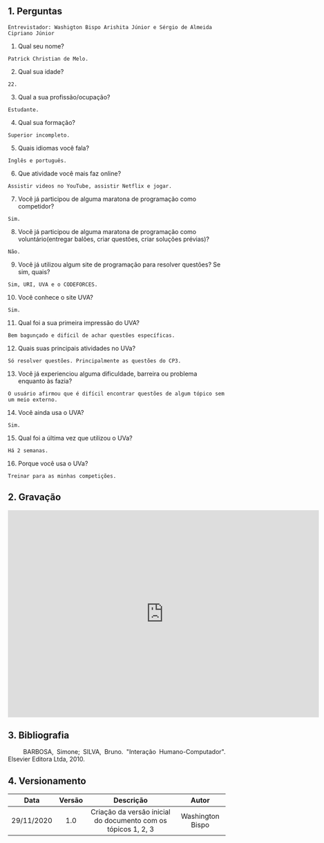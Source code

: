 ## 1. Perguntas

```
Entrevistador: Washigton Bispo Arishita Júnior e Sérgio de Almeida Cipriano Júnior
```

1. Qual seu nome?
```
Patrick Christian de Melo.
```
2. Qual sua idade?
```
22.
```
3. Qual a sua profissão/ocupação?
```
Estudante.
```
4. Qual sua formação?
```
Superior incompleto.
```
5. Quais idiomas você fala?
```
Inglês e português.
```
6. Que atividade você mais faz online?
```
Assistir videos no YouTube, assistir Netflix e jogar.
```
7. Você já participou de alguma maratona de programação como competidor?
```
Sim.
```
8. Você já participou de alguma maratona de programação como voluntário(entregar balões, criar questões, criar soluções prévias)?
```
Não.
```
9. Você já utilizou algum site de programação para resolver questões? Se sim, quais?
```
Sim, URI, UVA e o CODEFORCES.
```
10. Você conhece o site UVA?
```
Sim.
```
11. Qual foi a sua primeira impressão do UVA?
```
Bem bagunçado e difícil de achar questões específicas.
```
12. Quais suas principais atividades no UVa?
```
Só resolver questões. Principalmente as questões do CP3.
```
13. Você já experienciou alguma dificuldade, barreira ou problema enquanto às fazia?
```
O usuário afirmou que é difícil encontrar questões de algum tópico sem um meio externo.
```
14. Você ainda usa o UVA?
```
Sim.
```
15. Qual foi a última vez que utilizou o UVa?
```
Há 2 semanas.
```
16. Porque você usa o UVa?
```
Treinar para as minhas competições.
```

## 2. Gravação

<iframe width="720" height="480" src="https://www.youtube-nocookie.com/embed/SA0DAqhF_yQ" frameborder="0" allow="accelerometer; autoplay; clipboard-write; encrypted-media; gyroscope; picture-in-picture" allowfullscreen></iframe>

## 3. Bibliografia

<p align="justify"> &emsp;&emsp; BARBOSA, Simone; SILVA, Bruno. "Interação Humano-Computador". Elsevier Editora Ltda, 2010.</p>

## 4. Versionamento

|Data|Versão|Descrição|Autor|
|:-:|:-:|:-:|:-:|
|29/11/2020|1.0|Criação da versão inicial do documento com os tópicos 1, 2, 3|Washington Bispo|
